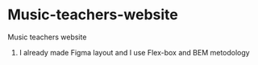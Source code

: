 # Music-teachers-website
Music teachers website
1. I already made Figma layout and I use Flex-box and BEM metodology
